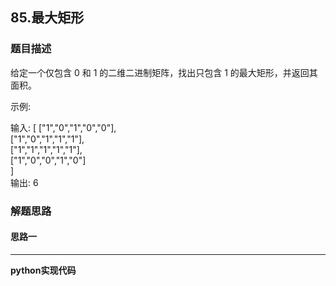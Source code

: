 ## 85.最大矩形
### 题目描述
给定一个仅包含 0 和 1 的二维二进制矩阵，找出只包含 1 的最大矩形，并返回其面积。

示例:

输入:
[
  ["1","0","1","0","0"],  
  ["1","0","1","1","1"],  
  ["1","1","1","1","1"],  
  ["1","0","0","1","0"]  
]  
输出: 6

### 解题思路
#### 思路一
****


**python实现代码**
```python

```

